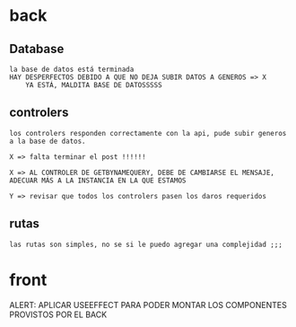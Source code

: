 # back

## Database
    la base de datos está terminada
    HAY DESPERFECTOS DEBIDO A QUE NO DEJA SUBIR DATOS A GENEROS => X
        YA ESTÁ, MALDITA BASE DE DATOSSSSS
## controlers
    los controlers responden correctamente con la api, pude subir generos a la base de datos.

    X => falta terminar el post !!!!!!

    X => AL CONTROLER DE GETBYNAMEQUERY, DEBE DE CAMBIARSE EL MENSAJE, ADECUAR MÁS A LA INSTANCIA EN LA QUE ESTAMOS

    Y => revisar que todos los controlers pasen los daros requeridos

## rutas
    las rutas son simples, no se si le puedo agregar una complejidad ;;;



# front

ALERT: APLICAR USEEFFECT PARA PODER MONTAR LOS COMPONENTES PROVISTOS POR EL BACK
